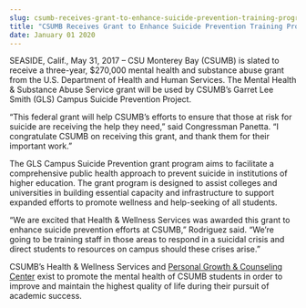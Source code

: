 ```yaml
---
slug: csumb-receives-grant-to-enhance-suicide-prevention-training-programs
title: "CSUMB Receives Grant to Enhance Suicide Prevention Training Programs"
date: January 01 2020
---
```


 
<p>
  SEASIDE, Calif., May 31, 2017 – CSU Monterey Bay (CSUMB) is slated to receive
  a three-year, $270,000 mental health and substance abuse grant from the U.S.
  Department of Health and Human Services. The Mental Health &amp; Substance
  Abuse Service grant will be used by CSUMB’s Garret Lee Smith (GLS) Campus
  Suicide Prevention Project.
</p>
<p>
  “This federal grant will help CSUMB’s efforts to ensure that those at risk for
  suicide are receiving the help they need,” said Congressman Panetta. “I
  congratulate CSUMB on receiving this grant, and thank them for their important
  work.”
</p>
<p>
  The GLS Campus Suicide Prevention grant program aims to facilitate a
  comprehensive public health approach to prevent suicide in institutions of
  higher education. The grant program is designed to assist colleges and
  universities in building essential capacity and infrastructure to support
  expanded efforts to promote wellness and help-seeking of all students.
</p>
<p>
  “We are excited that Health &amp; Wellness Services was awarded this grant to
  enhance suicide prevention efforts at CSUMB,” Rodriguez said. “We’re going to
  be training staff in those areas to respond in a suicidal crisis and direct
  students to resources on campus should these crises arise.”
</p>
<p>
  CSUMB’s Health &amp; Wellness Services and
  <a href="https://csumb.edu/pgcc">Personal Growth &amp; Counseling Center</a>
  exist to promote the mental health of CSUMB students in order to improve and
  maintain the highest quality of life during their pursuit of academic success.
</p>
 
